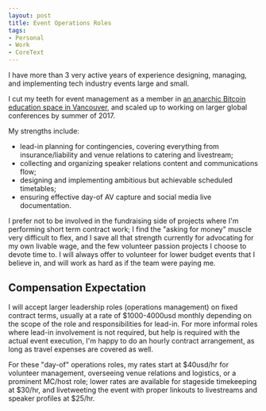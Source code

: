 ```yaml
---
layout: post
title: Event Operations Roles
tags:
- Personal
- Work
- CoreText
---
```


I have more than 3 very active years of experience designing, managing, and implementing tech industry events large and small.

I cut my teeth for event management as a member in [an anarchic Bitcoin education space in Vancouver](https://www.dctrl.ca), and scaled up to working on larger global conferences by summer of 2017.

My strengths include:
* lead-in planning for contingencies, covering everything from insurance/liability and venue relations to catering and livestream;
* collecting and organizing speaker relations content and communications flow;
* designing and implementing ambitious but achievable scheduled timetables;
* ensuring effective day-of AV capture and social media live documentation.

I prefer not to be involved in the fundraising side of projects where I'm performing short term contract work; I find the "asking for money" muscle very difficult to flex, and I save all that strength currently for advocating for my own livable wage, and the few volunteer passion projects I choose to devote time to. I will always offer to volunteer for lower budget events that I believe in, and will work as hard as if the team were paying me.

## Compensation Expectation

I will accept larger leadership roles (operations management) on fixed contract terms, usually at a rate of $1000-4000usd monthly depending on the scope of the role and responsibilities for lead-in. For more informal roles where lead-in involvement is not required, but help is required with the actual event execution, I'm happy to do an hourly contract arrangement, as long as travel expenses are covered as well.

For these "day-of" operations roles, my rates start at $40usd/hr for volunteer management, overseeing venue relations and logistics, or a prominent MC/host role; lower rates are available for stageside timekeeping at $30/hr, and livetweeting the event with proper linkouts to livestreams and speaker profiles at $25/hr.
